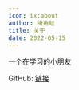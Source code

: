 ```yaml
---
icon: ix:about
author: 犄角蛙
title: 关于
date: 2022-05-15
---
```


一个在学习的小朋友

   GitHub: [链接](https://www.github.com/00D2)
